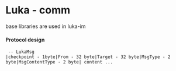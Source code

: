 # Luka - comm
 

base libraries are used in luka-im


#### Protocol design

```
 -- LukaMsg
|checkpoint - 1byte|From - 32 byte|Target - 32 byte|MsgType - 2 byte|MsgContentType - 2 byte| content ... 
```
